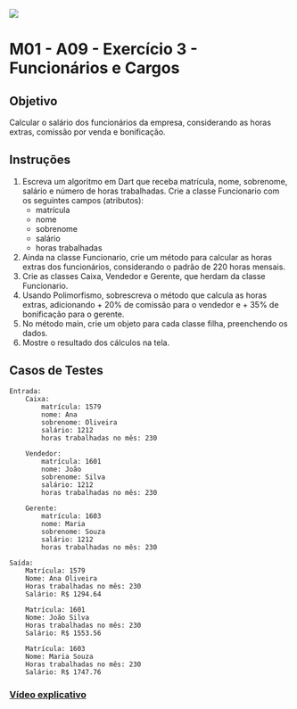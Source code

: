 ﻿![](https://i.imgur.com/xG74tOh.png)

# M01 - A09 - Exercício 3 - Funcionários e Cargos

## Objetivo

Calcular o salário dos funcionários da empresa, considerando as horas extras, comissão por venda e bonificação.

## Instruções

1. Escreva um algoritmo em Dart que receba matrícula, nome, sobrenome, salário e número de horas trabalhadas.
Crie a classe Funcionario com os seguintes campos (atributos):
	- matrícula
	- nome
	- sobrenome
	- salário
	- horas trabalhadas
2. Ainda na classe Funcionario, crie um método para calcular as horas extras dos funcionários, considerando o padrão de 220 horas mensais.
3. Crie as classes Caixa, Vendedor e Gerente, que herdam da classe Funcionario.
4. Usando Polimorfismo, sobrescreva o método que calcula as horas extras, adicionando + 20% de comissão para o vendedor e + 35% de bonificação para o gerente.
5. No método main, crie um objeto para cada classe filha, preenchendo os dados.
6. Mostre o resultado dos cálculos na tela.

## Casos de Testes

```
Entrada:
	Caixa:
		matrícula: 1579
		nome: Ana
		sobrenome: Oliveira
		salário: 1212
		horas trabalhadas no mês: 230
	
	Vendedor:
		matrícula: 1601
		nome: João
		sobrenome: Silva
		salário: 1212
		horas trabalhadas no mês: 230
	
	Gerente:
		matrícula: 1603
		nome: Maria
		sobrenome: Souza
		salário: 1212
		horas trabalhadas no mês: 230

Saída:
	Matrícula: 1579
	Nome: Ana Oliveira
	Horas trabalhadas no mês: 230
	Salário: R$ 1294.64
	
	Matrícula: 1601
	Nome: João Silva
	Horas trabalhadas no mês: 230
	Salário: R$ 1553.56
	
	Matrícula: 1603
	Nome: Maria Souza
	Horas trabalhadas no mês: 230
	Salário: R$ 1747.76
```

### [Vídeo explicativo](https://drive.google.com/file/d/1Gr5ihF6KDhg1R-aduq0AmKpwzf6wGsIM/view?usp=sharing)

